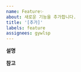 ```yaml
---
name: Feature✨
about: 새로운 기능을 추가합니다.
title: '[추가]'
labels: feature
assignees: gywlsp
---
```


**설명**

**참고**

